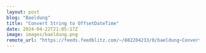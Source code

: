 ```yaml
---
layout: post
blog: "Baeldung"
title: "Convert String to OffsetDateTime"
date: 2024-04-22T21:05:17Z
image: images/baeldung.png
remote_url: "https://feeds.feedblitz.com/~/882204233/0/baeldung~Convert-String-to-OffsetDateTime"
---
```

